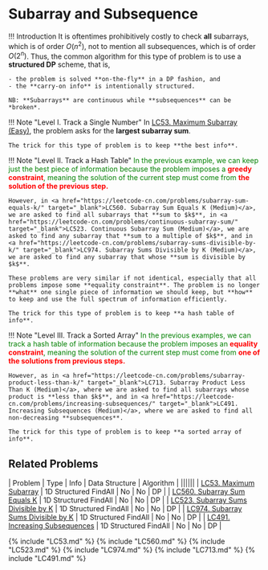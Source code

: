 # Subarray and Subsequence
!!! Introduction
    It is oftentimes prohibitively costly to check **all** subarrays, which is of order $O(n^2)$, not to mention all subsequences, which is of order $O(2^n)$. Thus, the common algorithm for this type of problem is to use a **structured DP** scheme, that is, 

    - the problem is solved **on-the-fly** in a DP fashion, and
    - the **carry-on info** is intentionally structured.

    NB: **Subarrays** are continuous while **subsequences** can be *broken*.

!!! Note "Level I. Track a Single Number"
    In <a href="https://leetcode-cn.com/problems/maximum-subarray/" target="_blank">LC53. Maximum Subarray (Easy)</a>, the problem asks for the **largest subarray sum**.
    
    The trick for this type of problem is to keep **the best info**.

!!! Note "Level II. Track a Hash Table"
    <span style="color:green">In the previous example, we can keep just the best piece of information because the problem imposes a </span><span style="color:red">**greedy constraint**</span><span style="color:green">, meaning the solution of the current step must come from </span><span style="color:red">**the solution of the previous step.**</span><span style="color:green">
    </span>

    However, in <a href="https://leetcode-cn.com/problems/subarray-sum-equals-k/" target="_blank">LC560. Subarray Sum Equals K (Medium)</a>, we are asked to find all subarrays that **sum to $k$**, in <a href="https://leetcode-cn.com/problems/continuous-subarray-sum/" target="_blank">LC523. Continuous Subarray Sum (Medium)</a>, we are asked to find any subarray that **sum to a multiple of $k$**, and in <a href="https://leetcode-cn.com/problems/subarray-sums-divisible-by-k/" target="_blank">LC974. Subarray Sums Divisible by K (Medium)</a>, we are asked to find any subarray that whose **sum is divisible by $k$**.

    These problems are very similar if not identical, especially that all problems impose some **equality constraint**. The problem is no longer **what** one single piece of information we should keep, but **how** to keep and use the full spectrum of information efficiently.

    The trick for this type of problem is to keep **a hash table of info**.

!!! Note "Level III. Track a Sorted Array"
    <span style="color:green">In the previous examples, we can track a hash table of information because the problem imposes an </span><span style="color:red">**equality constraint**</span><span style="color:green">, meaning the solution of the current step must come from </span><span style="color:red">**one of the solutions from previous steps.**</span><span style="color:green">
    </span>

    However, as in <a href="https://leetcode-cn.com/problems/subarray-product-less-than-k/" target="_blank">LC713. Subarray Product Less Than K (Medium)</a>, where we are asked to find all subarrays whose product is **less than $k$**, and in <a href="https://leetcode-cn.com/problems/increasing-subsequences/" target="_blank">LC491. Increasing Subsequences (Medium)</a>, where we are asked to find all non-decreasing **subsequences**.

    The trick for this type of problem is to keep **a sorted array of info**.


## Related Problems
| Problem | Type | Info | Data Structure | Algorithm |
||||||
| [LC53. Maximum Subarray](LC53) | 1D Structured FindAll | No | No | DP |
| [LC560. Subarray Sum Equals K](LC560) | 1D Structured FindAll | No | No | DP |
| [LC523. Subarray Sums Divisible by K](LC523) | 1D Structured FindAll | No | No | DP |
| [LC974. Subarray Sums Divisible by K](LC974) | 1D Structured FindAll | No | No | DP |
| [LC491. Increasing Subsequences](LC491) | 1D Structured FindAll | No | No | DP |

{% include "LC53.md" %}
{% include "LC560.md" %}
{% include "LC523.md" %}
{% include "LC974.md" %}
{% include "LC713.md" %}
{% include "LC491.md" %}
